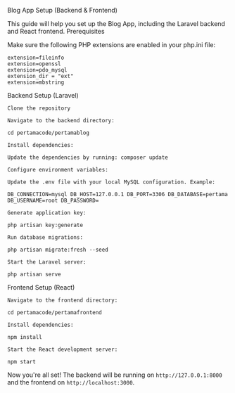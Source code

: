 Blog App Setup (Backend & Frontend)

This guide will help you set up the Blog App, including the Laravel backend and React frontend.
Prerequisites

Make sure the following PHP extensions are enabled in your php.ini file:

    extension=fileinfo
    extension=openssl
    extension=pdo_mysql
    extension_dir = "ext"
    extension=mbstring

Backend Setup (Laravel)

    Clone the repository

    Navigate to the backend directory:

    cd pertamacode/pertamablog

    Install dependencies:

    Update the dependencies by running: composer update

    Configure environment variables:

    Update the .env file with your local MySQL configuration. Example:

    DB_CONNECTION=mysql DB_HOST=127.0.0.1 DB_PORT=3306 DB_DATABASE=pertama DB_USERNAME=root DB_PASSWORD=

    Generate application key:

    php artisan key:generate

    Run database migrations:

    php artisan migrate:fresh --seed

    Start the Laravel server:

    php artisan serve

Frontend Setup (React)

    Navigate to the frontend directory:

    cd pertamacode/pertamafrontend

    Install dependencies:

    npm install

    Start the React development server:

    npm start

Now you're all set! The backend will be running on `http://127.0.0.1:8000` and the frontend on `http://localhost:3000`.

